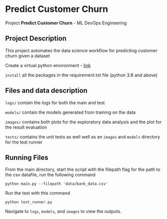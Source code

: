 # Predict Customer Churn

Project **Predict Customer Churn** - ML DevOps Engineering

## Project Description
This project automates the data science workflow for predicting customer churn given a dataset

Create a virtual python environment - [link](https://uoa-eresearch.github.io/eresearch-cookbook/recipe/2014/11/20/conda/#)

`install` all the packages in the requirement.txt file (python 3.8 and above)

## Files and data description
`logs/` contain the logs for both the main and test

`models/` contain the models generated from training on the data

`images/` contains both plots for the exploratory data analysis and the plot for the result evaluation

`tests/` contains the unit tests as well well as an `images` and `models` directory for the test runner

## Running Files

From the main directory, start the script with the filepath flag for the path to the csv datafile, run the following command
```
python main.py --filepath 'data/bank_data.csv'

```

Run the test with this command
```
python test_runner.py 

```

Navigate to `logs`, `models`, and  `images` to view the outputs.



